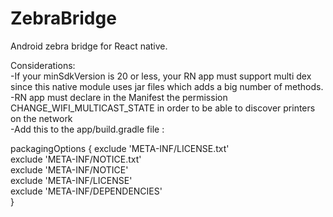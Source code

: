 # ZebraBridge
Android zebra bridge for React native.

Considerations:\
-If your minSdkVersion is 20 or less, your RN app must support multi dex since this native module uses jar files which adds a big number of methods.\
-RN app must declare in the Manifest the permission CHANGE_WIFI_MULTICAST_STATE in order to be able to discover printers on the network\
-Add this to the app/build.gradle file :

 packagingOptions {
        exclude 'META-INF/LICENSE.txt'\
        exclude 'META-INF/NOTICE.txt'\
        exclude 'META-INF/NOTICE'\
        exclude 'META-INF/LICENSE'\
        exclude 'META-INF/DEPENDENCIES'\
    }

